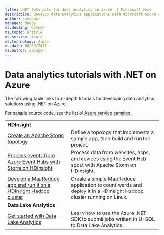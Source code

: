 ```yaml
---
title: .NET tutorials for data analytics in Azure  | Microsoft Docs
description: Develop data analytics applications with Microsoft Azure services.
author: camsoper
manager: douge
ms.devlang: dotnet
ms.topic: article
ms.service: Azure
ms.technology: Azure
ms.date: 06/09/2017
ms.author: casoper
---
```


# Data analytics tutorials with .NET on Azure

The following table links to in-depth tutorials for developing data analytics solutions using .NET on Azure. 

For sample source code, see the list of [Azure service samples](https://azure.microsoft.com/resources/samples/?platform=dotnet).

| | |
|---|---|
| **HDInsight** | |
| [Create an Apache Storm topology][1] | Define a topology that implements a sample app, then build and run the project. | 
| [Process events from Azure Event Hubs with Storm on HDInsight][2] | Process data from websites, apps, and devices using the Event Hub spout with Apache Storm on HDInsight.
| [Develop a MapReduce app and run it on a HDInsight Hadoop cluster][3] | Create a simple MapReduce application to count words and deploy it in a HDInsight Hadoop cluster running on Linux. |
| **Data Lake Analytics** | |
| [Get started with Data Lake Analytics][4] | Learn how to use the Azure .NET SDK to submit jobs written in U-SQL to Data Lake Analytics.|


[1]: /azure/hdinsight/hdinsight-storm-develop-csharp-event-hub-topology
[2]: /azure/hdinsight/hdinsight-storm-develop-csharp-visual-studio-topology
[3]: /azure/hdinsight/hdinsight-hadoop-dotnet-csharp-mapreduce-streaming
[4]: /azure/data-lake-analytics/data-lake-analytics-get-started-net-sdk